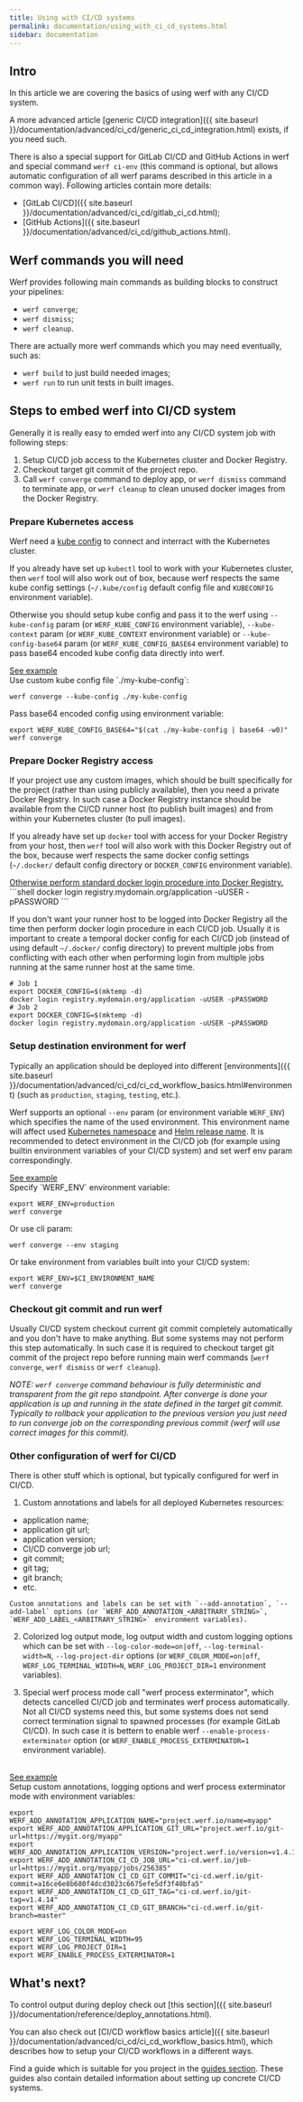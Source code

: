 ```yaml
---
title: Using with CI/CD systems
permalink: documentation/using_with_ci_cd_systems.html
sidebar: documentation
---
```


## Intro

In this article we are covering the basics of using werf with any CI/CD system.

A more advanced article [generic CI/CD integration]({{ site.baseurl }}/documentation/advanced/ci_cd/generic_ci_cd_integration.html) exists, if you need such.

There is also a special support for GitLab CI/CD and GitHub Actions in werf and special command `werf ci-env` (this command is optional, but allows automatic configuration of all werf params described in this article in a common way). Following articles contain more details:
 - [GitLab CI/CD]({{ site.baseurl }}/documentation/advanced/ci_cd/gitlab_ci_cd.html);
 - [GitHub Actions]({{ site.baseurl }}/documentation/advanced/ci_cd/github_actions.html).

## Werf commands you will need

Werf provides following main commands as building blocks to construct your pipelines:

 - `werf converge`;
 - `werf dismiss`;
 - `werf cleanup`.

There are actually more werf commands which you may need eventually, such as:
 - `werf build` to just build needed images;
 - `werf run` to run unit tests in built images.

## Steps to embed werf into CI/CD system

Generally it is really easy to emded werf into any CI/CD system job with following steps:

 1. Setup CI/CD job access to the Kubernetes cluster and Docker Registry.
 2. Checkout target git commit of the project repo.
 3. Call `werf converge` command to deploy app, or `werf dismiss` command to terminate app, or `werf cleanup` to clean unused docker images from the Docker Registry.

### Prepare Kubernetes access

Werf need a [kube config](https://kubernetes.io/docs/concepts/configuration/organize-cluster-access-kubeconfig/) to connect and interract with the Kubernetes cluster.

If you already have set up `kubectl` tool to work with your Kubernetes cluster, then `werf` tool will also work out of box, because werf respects the same kube config settings (`~/.kube/config` default config file and `KUBECONFIG` environment variable).

Otherwise you should setup kube config and pass it to the werf using `--kube-config` param (or `WERF_KUBE_CONFIG` environment variable), `--kube-context` param (or `WERF_KUBE_CONTEXT` environment variable) or `--kube-config-base64` param (or `WERF_KUBE_CONFIG_BASE64` environment variable) to pass base64 encoded kube config data directly into werf.

<div class="details">
<div id="details_link">
<a href="javascript:void(0)" class="details__summary">See example</a>
</div>
<div class="details__content" markdown="1">
Use custom kube config file `./my-kube-config`:

```shell
werf converge --kube-config ./my-kube-config
```

Pass base64 encoded config using environment variable:

```shell
export WERF_KUBE_CONFIG_BASE64="$(cat ./my-kube-config | base64 -w0)"
werf converge
```
</div>
</div>

### Prepare Docker Registry access

If your project use any custom images, which should be built specifically for the project (rather than using publicly available), then you need a private Docker Registry. In such case a Docker Registry instance should be available from the CI/CD runner host (to publish built images) and from within your Kubernetes cluster (to pull images).

If you already have set up `docker` tool with access for your Docker Registry from your host, then `werf` tool will also work with this Docker Registry out of the box, because werf respects the same docker config settings (`~/.docker/` default config directory or `DOCKER_CONFIG` environment variable).

<div class="details">
<div id="details_link">
<a href="javascript:void(0)" class="details__summary">Otherwise perform standard docker login procedure into Docker Registry.</a>
</div>
<div class="details__content" markdown="1">
```shell
docker login registry.mydomain.org/application -uUSER -pPASSWORD
```

If you don't want your runner host to be logged into Docker Registry all the time then perform docker login procedure in each CI/CD job. Usually it is important to create a temporal docker config for each CI/CD job (instead of using default `~/.docker/` config directory) to prevent multiple jobs from conflicting with each other when performing login from multiple jobs running at the same runner host at the same time.

```shell
# Job 1
export DOCKER_CONFIG=$(mktemp -d)
docker login registry.mydomain.org/application -uUSER -pPASSWORD
# Job 2
export DOCKER_CONFIG=$(mktemp -d)
docker login registry.mydomain.org/application -uUSER -pPASSWORD
```
</div>
</div>

### Setup destination environment for werf

Typically an application should be deployed into different [environments]({{ site.baseurl }}/documentation/advanced/ci_cd/ci_cd_workflow_basics.html#environment) (such as `production`, `staging`, `testing`, etc.).

Werf supports an optional `--env` param (or environment variable `WERF_ENV`) which specifies the name of the used environment. This environment name will affect used [Kubernetes namespace]() and [Helm release name](). It is recommended to detect environment in the CI/CD job (for example using builtin environment variables of your CI/CD system) and set werf env param correspondingly.

<div class="details">
<div id="details_link">
<a href="javascript:void(0)" class="details__summary">See example</a>
</div>
<div class="details__content" markdown="1">
Specify `WERF_ENV` environment variable:

```shell
export WERF_ENV=production
werf converge
```

Or use cli param:

```shell
werf converge --env staging
```

Or take environment from variables built into your CI/CD system:

```shell
export WERF_ENV=$CI_ENVIRONMENT_NAME
werf converge
```
</div>
</div>

### Checkout git commit and run werf

Usually CI/CD system checkout current git commit completely automatically and you don't have to make anything. But some systems may not perform this step automatically. In such case it is required to checkout target git commit of the project repo before running main werf commands (`werf converge`, `werf dismiss` or `werf cleanup`).

_NOTE: `werf converge` command behaviour is fully deterministic and transparent from the git repo standpoint. After converge is done your application is up and running in the state defined in the target git commit. Typically to rollback your application to the previous version you just need to run converge job on the corresponding previous commit (werf will use correct images for this commit)._

### Other configuration of werf for CI/CD

There is other stuff which is optional, but typically configured for werf in CI/CD.

 1. Custom annotations and labels for all deployed Kubernetes resources:
   - application name;
   - application git url;
   - application version;
   - CI/CD converge job url;
   - git commit;
   - git tag;
   - git branch;
   - etc.

    Custom annotations and labels can be set with `--add-annotation`, `--add-label` options (or `WERF_ADD_ANNOTATION_<ARBITRARY_STRING>`, `WERF_ADD_LABEL_<ARBITRARY_STRING>` environment variables).

 2. Colorized log output mode, log output width and custom logging options which can be set with `--log-color-mode=on|off`, `--log-terminal-width=N`, `--log-project-dir` options (or `WERF_COLOR_MODE=on|off`, `WERF_LOG_TERMINAL_WIDTH=N`, `WERF_LOG_PROJECT_DIR=1` environment variables).

 3. Special werf process mode call "werf process exterminator", which detects cancelled CI/CD job and terminates werf process automatically. Not all CI/CD systems need this, but some systems does not send correct termination signal to spawned processes (for example GitLab CI/CD). In such case it is bettern to enable werf `--enable-process-exterminator` option (or `WERF_ENABLE_PROCESS_EXTERMINATOR=1` environment variable).

<br>

<div class="details">
<div id="details_link">
<a href="javascript:void(0)" class="details__summary">See example</a>
</div>
<div class="details__content" markdown="1">
Setup custom annotations, logging options and werf process exterminator mode with environment variables:

```shell
export WERF_ADD_ANNOTATION_APPLICATION_NAME="project.werf.io/name=myapp"
export WERF_ADD_ANNOTATION_APPLICATION_GIT_URL="project.werf.io/git-url=https://mygit.org/myapp"
export WERF_ADD_ANNOTATION_APPLICATION_VERSION="project.werf.io/version=v1.4.14"
export WERF_ADD_ANNOTATION_CI_CD_JOB_URL="ci-cd.werf.io/job-url=https://mygit.org/myapp/jobs/256385"
export WERF_ADD_ANNOTATION_CI_CD_GIT_COMMIT="ci-cd.werf.io/git-commit=a16ce6e8b680f4dcd3023c6675efe5df3f40bfa5"
export WERF_ADD_ANNOTATION_CI_CD_GIT_TAG="ci-cd.werf.io/git-tag=v1.4.14"
export WERF_ADD_ANNOTATION_CI_CD_GIT_BRANCH="ci-cd.werf.io/git-branch=master"

export WERF_LOG_COLOR_MODE=on
export WERF_LOG_TERMINAL_WIDTH=95
export WERF_LOG_PROJECT_DIR=1
export WERF_ENABLE_PROCESS_EXTERMINATOR=1
```
</div>
</div>

## What's next?

To control output during deploy check out [this section]({{ site.baseurl }}/documentation/reference/deploy_annotations.html).

You can also check out [CI/CD workflow basics article]({{ site.baseurl }}/documentation/advanced/ci_cd/ci_cd_workflow_basics.html), which describes how to setup your CI/CD workflows in a different ways.

Find a guide which is suitable for you project in the [guides section](https://ru.werf.io/applications_guide_ru). These guides also contain detailed information about setting up concrete CI/CD systems.
